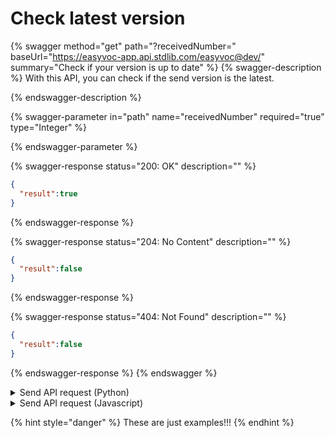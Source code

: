 # Check latest version

{% swagger method="get" path="?receivedNumber=" baseUrl="https://easyvoc-app.api.stdlib.com/easyvoc@dev/" summary="Check if your version is up to date" %}
{% swagger-description %}
With this API, you can check if the send version is the latest.


{% endswagger-description %}

{% swagger-parameter in="path" name="receivedNumber" required="true" type="Integer" %}

{% endswagger-parameter %}

{% swagger-response status="200: OK" description="" %}
```json
{
  "result":true
}
```
{% endswagger-response %}

{% swagger-response status="204: No Content" description="" %}
```json
{
  "result":false
}
```
{% endswagger-response %}

{% swagger-response status="404: Not Found" description="" %}
```json
{
  "result":false
}
```
{% endswagger-response %}
{% endswagger %}

<details>

<summary>Send API request (Python)</summary>

{% code lineNumbers="true" %}
```python
import requests

def send_request_to_api(receivedNumber):
    API_ENDPOINT = f"https://easyvoc-app.api.stdlib.com/easyvoc@dev/?receivedNumber={receivedNumber}"
    response = requests.get(API_ENDPOINT)
    return response.json()

if __name__ == '__main__':
    receivedNumber = int(input("Enter a number: "))
    result = send_request_to_api(receivedNumber)
    if result['result']:
        print("Result from API: True")
    else:
        print("Result from API: False")
```
{% endcode %}

</details>

<details>

<summary>Send API request (Javascript)</summary>

```javascript
const request = require("request");

function sendRequestToAPI(receivedNumber) {
  const API_ENDPOINT = `https://easyvoc-app.api.stdlib.com/easyvoc@dev/?receivedNumber=${receivedNumber}`;
  return new Promise((resolve, reject) => {
    request(API_ENDPOINT, (error, response, body) => {
      if (error) {
        reject(error);
      } else {
        resolve(JSON.parse(body));
      }
    });
  });
}

async function main() {
  const receivedNumber = Number(prompt("Enter a number:"));
  const result = await sendRequestToAPI(receivedNumber);
  if (result.result) {
    console.log("Result from API: True");
  } else {
    console.log("Result from API: False");
  }
}

main();

```

</details>

{% hint style="danger" %}
These are just examples!!!
{% endhint %}

